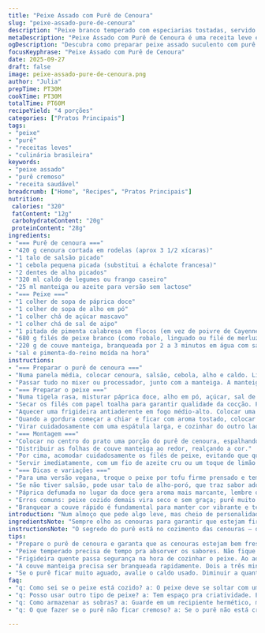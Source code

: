 ```yaml
---
title: "Peixe Assado com Purê de Cenoura"
slug: "peixe-assado-pure-de-cenoura"
description: "Peixe branco temperado com especiarias tostadas, servido sobre purê de cenoura cremoso e folhas verde-escuras. Sem glúten, lactose, ovos e nozes. A combinação de texturas e cores é vibrante. Temperos como páprica doce, pó de alho e um toque de açúcar equilibram o sabor do peixe. A beterraba é substituída pela couve manteiga para um tom mais amargo e firmeza na mordida. Técnica simples, porém exige atenção à textura do peixe e purê para não perder a suculência e o frescor natural. Ensinamentos de cozinheiros experientes ajudam a evitar erros comuns, como peixe ressecado ou purê aguado."
metaDescription: "Peixe Assado com Purê de Cenoura é uma receita leve e saborosa, perfeita para almoços que pedem frescor e técnica na cozinha"
ogDescription: "Descubra como preparar peixe assado suculento com purê de cenoura cremoso e couve manteiga; um prato vibrante e cheio de sabor"
focusKeyphrase: "Peixe Assado com Purê de Cenoura"
date: 2025-09-27
draft: false
image: peixe-assado-pure-de-cenoura.png
author: "Julia"
prepTime: PT30M
cookTime: PT30M
totalTime: PT60M
recipeYield: "4 porções"
categories: ["Pratos Principais"]
tags:
- "peixe"
- "purê"
- "receitas leves"
- "culinária brasileira"
keywords:
- "peixe assado"
- "purê cremoso"
- "receita saudável"
breadcrumb: ["Home", "Recipes", "Pratos Principais"]
nutrition: 
 calories: "320"
 fatContent: "12g"
 carbohydrateContent: "20g"
 proteinContent: "28g"
ingredients:
- "=== Purê de cenoura ==="
- "420 g cenoura cortada em rodelas (aprox 3 1/2 xícaras)"
- "1 talo de salsão picado"
- "1 cebola pequena picada (substitui a échalote francesa)"
- "2 dentes de alho picados"
- "320 ml caldo de legumes ou frango caseiro"
- "25 ml manteiga ou azeite para versão sem lactose"
- "=== Peixe ==="
- "1 colher de sopa de páprica doce"
- "1 colher de sopa de alho em pó"
- "1 colher chá de açúcar mascavo"
- "1 colher chá de sal de aipo"
- "1 pitada de pimenta calabresa em flocos (em vez de poivre de Cayenne)"
- "680 g filés de peixe branco (como robalo, linguado ou filé de merluza), cortados em 4 porções"
- "220 g de couve manteiga, branqueada por 2 a 3 minutos em água com sal"
- "sal e pimenta-do-reino moída na hora"
instructions:
- "=== Preparar o purê de cenoura ==="
- "Numa panela média, colocar cenoura, salsão, cebola, alho e caldo. Ligar fogo alto, esperar ferver. Automaticamente aparecem espirros e cheiro adocicado. Reduzir para médio-baixo, deixar cozinhar até a cenoura ficar macia - geralmente uns 18-22 minutos. Cuidado para não cozinhar demais e virar sopa."
- "Passar tudo no mixer ou processador, junto com a manteiga. A manteiga deve ir por último, ajuda a dar brilho e textura aveludada ao purê. Evite bater demais, senão fica pegajoso. Temperar com sal e pimenta. Reservar, manter quente coberto."
- "=== Preparar o peixe ==="
- "Numa tigela rasa, misturar páprica doce, alho em pó, açúcar, sal de aipo e pimenta calabresa. Isso vai criar um tempero com notas defumadas, toque adocicado e picância moderada - equilibrado, nada agressivo."
- "Secar os filés com papel toalha para garantir qualidade da cocção. Pressionar os dois lados no tempero, integrando bem. Deixe descansar uns 5 minutos pra incorporar aromas."
- "Aquecer uma frigideira antiaderente em fogo médio-alto. Colocar uma pequena quantidade de manteiga ou azeite para dar sabor e evitar que grude."
- "Quando a gordura começar a chiar e ficar com aroma tostado, colocar os filés com o lado temperado para baixo. Não mexa por pelo menos 3 minutos. Se tentar virar cedo, o peixe gruda e desmonta."
- "Virar cuidadosamente com uma espátula larga, e cozinhar do outro lado por mais 3 a 4 minutos, até que o peixe fique opaco e separe ao toque. A pele, se tiver, deve ficar crocante; caso contrário, textura macia por dentro. Provar para ajustar sal e pimenta se necessário."
- "=== Montagem ==="
- "Colocar no centro do prato uma porção do purê de cenoura, espalhando porém sem perder espessura."
- "Distribuir as folhas de couve manteiga ao redor, realçando a cor."
- "Por cima, acomodar cuidadosamente os filés de peixe, evitando que quebrem. O contraste das cores, brilho do tempero e formato da montagem valorizam a apresentação."
- "Servir imediatamente, com um fio de azeite cru ou um toque de limão para quem quiser acidez. Isso realça o sabor do conjunto, se você curte."
- "=== Dicas e variações ==="
- "Para uma versão vegana, troque o peixe por tofu firme prensado e tempere igual, ajuste o tempo de cozimento. Substitua a manteiga por azeite ou óleo de coco de sabor neutro no purê."
- "Se não tiver salsão, pode usar talo de alho-poró, que traz sabor adocicado e verde."
- "Páprica defumada no lugar da doce gera aroma mais marcante, lembre de dosar a pimenta para não letalizar o prato."
- "Erros comuns: peixe cozido demais vira seco e sem graça; purê muito aguado perde consistência, ajuste o caldo antes de bater, remova líquido se necessário."
- "Branquear a couve rápido é fundamental para manter cor vibrante e textura, muito tempo deixa mole e sem graça."
introduction: "Num almoço que pede algo leve, mas cheio de personalidade, o peixe branco temperado com especiarias traz um sabor marcado, porém equilibrado. O purê de cenoura, que muitos subestimam, vira um acompanhamento cremoso com textura na medida certa, graças à mistura de vegetais cozidos com manteiga. A couve manteiga branqueada e refrescante dá aquele contraste visual e de sabor que evita monotonia. Troque o robalo pelo seu peixe branco favorito; o segredo está na textura e no ponto do cozimento, sempre cuidando pra não ressecar. Aprendi que sabores se expressam melhor quando os ingredientes são respeitados; não há segredo, só técnica e atenção ao detalhe."
ingredientsNote: "Sempre olho as cenouras para garantir que estejam firmes, sem manchas. A combinação de salsão e cebola cria um fundo aromático que direciona o purê para um sabor mais complexo, evitando aquele sabor doce simples. Alho deve ficar presente, mas nada agressivo, por isso cortado fininho e cozido junto. Trocar échalote por cebola comum deu sim um toque mais rústico e mais fácil em mercados brasileiros. Para o caldo, uso caseiro ou caldo de legumes para versatilidade e controle de sódio. No tempero do peixe, o açúcar ajuda a caramelizar e formar uma crosta delicada; sem isso, o peixe não cria o mesmo sabor profundo. Substituir poivre de Cayenne por pimenta calabresa em flocos traz textura e sabor mais familiar no Brasil. Couve manteiga, além da cor, traz fibras importantes e um toque de terra, combinando com o frescor do peixe."
instructionsNote: "O segredo do purê está no cozimento das cenouras — devem estar macias mas não desmanchando. Quando bater, melhor não usar muita força para evitar textura grudenta. Sempre adiciono a manteiga por último, para que o óleo envolva o purê e tenha brilho. No peixe, impermeabilizar os filés com papel ajuda na crocância e evita que quebre. Temperar e esperar 5 minutos reduz a umidade e ajuda na caramelização. Frigideira bem quente é fundamental; se não chiar, o peixe vai grudar e perder a textura. Por isso uso manteiga com um pouquinho de óleo, pra aguentar a temperatura sem queimar rapidamente. O tempo de cocção é uma indicação média; mais importante é a textura: o peixe deve se soltar levemente e estar opaco. O branqueamento da couve prepara para um sabor mais suave, evita amargor. Montagem rápida mantém temperaturas e apresentações mais bonitas."
tips:
- "Prepare o purê de cenoura e garanta que as cenouras estejam bem frescas. Isso faz diferença na textura e sabor. Cenouras devem ser cortadas em rodelas finas. Isso ajuda a cozinhar mais rápido. Atenção ao tempo — não deixe virar sopa. Mixer deve ser usado com cautela, excesso de processamento leva a uma textura grudenta."
- "Peixe temperado precisa de tempo pra absorver os sabores. Não fique ansioso. Faca o tempero antes, com páprica e todos os ingredientes. Pressione bem o peixe na mistura. Isso ajuda a criar uma crosta deliciosa. Lembre-se de secar os filés antes, ajudará a evitar que grude na frigideira."
- "Frigideira quente passa segurança na hora de cozinhar o peixe. Ao adicionar gordura, espera-se o chiado. Isso quer dizer que já tá na temperatura certa. Não mexa antes de 3 minutos. A crosta se forma nesse tempo. Virar o peixe de maneira cuidadosa é chave. Isso evita que ele se desmanche e perca todo o sabor."
- "A couve manteiga precisa ser branqueada rapidamente. Dois a três minutos no processo de branqueamento mantêm a cor vibrante. Mas cuidado: se deixar muito tempo, perde a firmeza. Se não tiver, utilize brócolis ou até espinafre. Dependendo do que tem em casa, isso é bom para dar uma variada no prato."
- "Se o purê ficar muito aguado, avalie o caldo usado. Diminuir a quantidade de líquido pode poupar a consistência. Um truque é usar mais cenoura ou um pouco de batata doce. Essas opções ajudam a dar corpo ao purê. Use a manteiga sempre por último para garantir um acabamento de textura aveludada."
faq:
- "q: Como sei se o peixe está cozido? a: O peixe deve se soltar com um garfo. Cuidado com o tempo. Lembre-se: peixe ressecado não é saboroso. Atenção à textura que muda."
- "q: Posso usar outro tipo de peixe? a: Tem espaço pra criatividade. Experimente linguado ou tilápia. A ideia é que mantenha a textura leve. O sabor vai variar um pouco, mas ainda será bom."
- "q: Como armazenar as sobras? a: Guarde em um recipiente hermético, mas consuma rápido. Pode durar no máximo 2 dias. Se reaquecer, faça em fogo baixo. Isso preserva a umidade."
- "q: O que fazer se o purê não ficar cremoso? a: Se o purê não está cremoso, pode ser que colocou muito caldo. Volte ao fogo baixo e reduza. Adicione mais manteiga ou um pouco de batata. Isso ajuda a ajustar."

---
```

